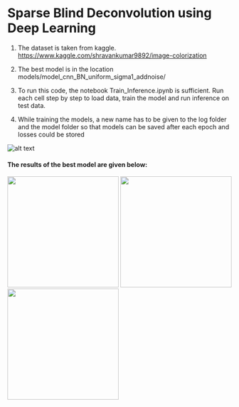  # Sparse Blind Deconvolution using Deep Learning
 
1. The dataset is taken from kaggle.
   https://www.kaggle.com/shravankumar9892/image-colorization



2. The best model is in the location models/model_cnn_BN_uniform_sigma1_addnoise/
 
 
3. To run this code, the notebook Train_Inference.ipynb is sufficient.
   Run each cell step by step to load data, train the model and run inference on test data.



4. While training the models, a new name has to be given to the log folder and the model folder so that models can be saved after each      epoch and losses could be stored



![alt text](https://raw.githubusercontent.com/KeerthanaMadhu/Deep-Learning-for-SBD/master/image_readme.PNG)



#### The results of the best model are given below:

<p float="left">
  <img src="https://raw.githubusercontent.com/KeerthanaMadhu/Deep-Learning-for-SBD/master/orig_best.png" height = "250" width="250" />
  <img src="https://raw.githubusercontent.com/KeerthanaMadhu/Deep-Learning-for-SBD/master/inpu_best.png" height = "250" width="250"  /> 
  <img src="https://raw.githubusercontent.com/KeerthanaMadhu/Deep-Learning-for-SBD/master/rec_best.png" height = "250" width="250" />
</p>
